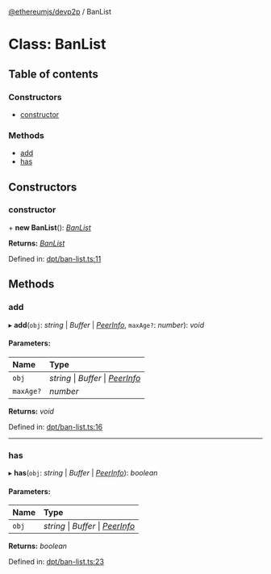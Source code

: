 [@ethereumjs/devp2p](../README.md) / BanList

# Class: BanList

## Table of contents

### Constructors

- [constructor](banlist.md#constructor)

### Methods

- [add](banlist.md#add)
- [has](banlist.md#has)

## Constructors

### constructor

\+ **new BanList**(): [*BanList*](banlist.md)

**Returns:** [*BanList*](banlist.md)

Defined in: [dpt/ban-list.ts:11](https://github.com/ethereumjs/ethereumjs-monorepo/blob/master/packages/devp2p/src/dpt/ban-list.ts#L11)

## Methods

### add

▸ **add**(`obj`: *string* \| *Buffer* \| [*PeerInfo*](../interfaces/peerinfo.md), `maxAge?`: *number*): *void*

#### Parameters:

Name | Type |
:------ | :------ |
`obj` | *string* \| *Buffer* \| [*PeerInfo*](../interfaces/peerinfo.md) |
`maxAge?` | *number* |

**Returns:** *void*

Defined in: [dpt/ban-list.ts:16](https://github.com/ethereumjs/ethereumjs-monorepo/blob/master/packages/devp2p/src/dpt/ban-list.ts#L16)

___

### has

▸ **has**(`obj`: *string* \| *Buffer* \| [*PeerInfo*](../interfaces/peerinfo.md)): *boolean*

#### Parameters:

Name | Type |
:------ | :------ |
`obj` | *string* \| *Buffer* \| [*PeerInfo*](../interfaces/peerinfo.md) |

**Returns:** *boolean*

Defined in: [dpt/ban-list.ts:23](https://github.com/ethereumjs/ethereumjs-monorepo/blob/master/packages/devp2p/src/dpt/ban-list.ts#L23)
